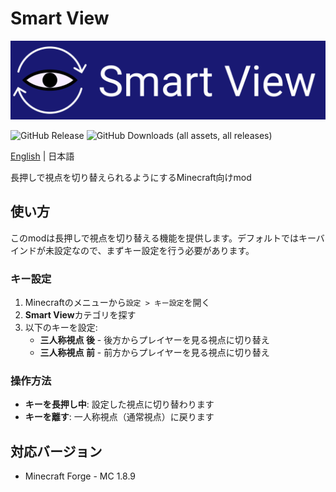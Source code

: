 # Smart View

<p align="center">
  <img alt="logo" src="image/logo.png" />
</p>

![GitHub Release](https://img.shields.io/github/v/release/koto28/smart-view)
![GitHub Downloads (all assets, all releases)](https://img.shields.io/github/downloads/koto28/smart-view/total)

[English](README.md) | 日本語

長押しで視点を切り替えられるようにするMinecraft向けmod

## 使い方

このmodは長押しで視点を切り替える機能を提供します。デフォルトではキーバインドが未設定なので、まずキー設定を行う必要があります。

### キー設定

1. Minecraftのメニューから`設定 > キー設定`を開く
2. **Smart View**カテゴリを探す
3. 以下のキーを設定:
   - **三人称視点 後** - 後方からプレイヤーを見る視点に切り替え
   - **三人称視点 前** - 前方からプレイヤーを見る視点に切り替え

### 操作方法

- **キーを長押し中**: 設定した視点に切り替わります
- **キーを離す**: 一人称視点（通常視点）に戻ります

## 対応バージョン

- Minecraft Forge - MC 1.8.9
